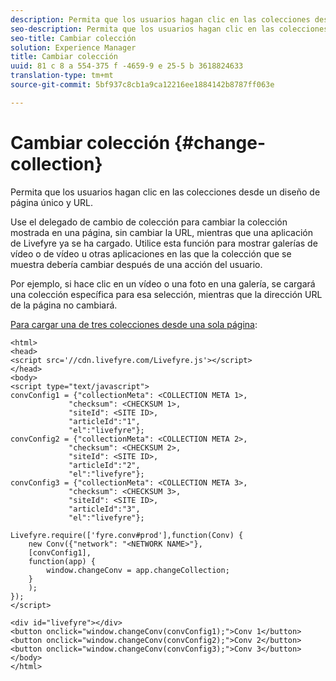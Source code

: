 ```yaml
---
description: Permita que los usuarios hagan clic en las colecciones desde un diseño de página único y URL.
seo-description: Permita que los usuarios hagan clic en las colecciones desde un diseño de página único y URL.
seo-title: Cambiar colección
solution: Experience Manager
title: Cambiar colección
uuid: 81 c 8 a 554-375 f -4659-9 e 25-5 b 3618824633
translation-type: tm+mt
source-git-commit: 5bf937c8cb1a9ca12216ee1884142b8787ff063e

---
```



# Cambiar colección {#change-collection}

Permita que los usuarios hagan clic en las colecciones desde un diseño de página único y URL.

Use el delegado de cambio de colección para cambiar la colección mostrada en una página, sin cambiar la URL, mientras que una aplicación de Livefyre ya se ha cargado. Utilice esta función para mostrar galerías de vídeo o de vídeo u otras aplicaciones en las que la colección que se muestra debería cambiar después de una acción del usuario.

Por ejemplo, si hace clic en un vídeo o una foto en una galería, se cargará una colección específica para esa selección, mientras que la dirección URL de la página no cambiará.

[Para cargar una de tres colecciones desde una sola página](../c-advanced-topics/t-display-comment-count.md#t_display_comment_count):

```
<html> 
<head> 
<script src='//cdn.livefyre.com/Livefyre.js'></script> 
</head> 
<body> 
<script type="text/javascript"> 
convConfig1 = {"collectionMeta": <COLLECTION META 1>, 
             "checksum": <CHECKSUM 1>, 
             "siteId": <SITE ID>, 
             "articleId":"1", 
             "el":"livefyre"}; 
convConfig2 = {"collectionMeta": <COLLECTION META 2>, 
             "checksum": <CHECKSUM 2>, 
             "siteId": <SITE ID>, 
             "articleId":"2", 
             "el":"livefyre"}; 
convConfig3 = {"collectionMeta": <COLLECTION META 3>, 
             "checksum": <CHECKSUM 3>, 
             "siteId": <SITE ID>, 
             "articleId":"3", 
             "el":"livefyre"}; 
  
Livefyre.require(['fyre.conv#prod'],function(Conv) { 
    new Conv({"network": "<NETWORK NAME>"}, 
    [convConfig1], 
    function(app) {  
        window.changeConv = app.changeCollection; 
    } 
    ); 
}); 
</script> 
  
<div id="livefyre"></div> 
<button onclick="window.changeConv(convConfig1);">Conv 1</button> 
<button onclick="window.changeConv(convConfig2);">Conv 2</button> 
<button onclick="window.changeConv(convConfig3);">Conv 3</button> 
</body> 
</html>
```
